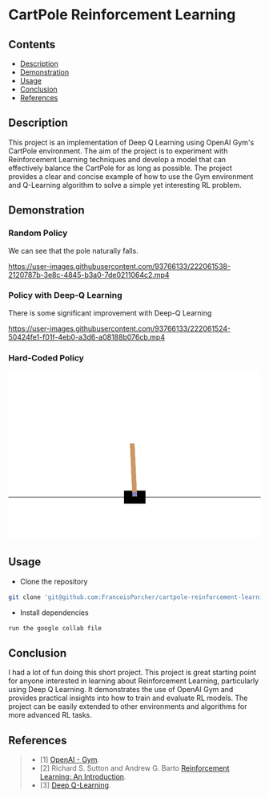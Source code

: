 # CartPole Reinforcement Learning

## Contents
- [Description](#description)
- [Demonstration](#demonstration)
- [Usage](#usage)
- [Conclusion](#conclusion)
- [References](#references)

## Description

This project is an implementation of Deep Q Learning using OpenAI Gym's CartPole environment. The aim of the project is to experiment with Reinforcement Learning techniques and develop a model that can effectively balance the CartPole for as long as possible. The project provides a clear and concise example of how to use the Gym environment and Q-Learning algorithm to solve a simple yet interesting RL problem.



## Demonstration

### Random Policy

We can see that the pole naturally falls.

https://user-images.githubusercontent.com/93766133/222061538-2120787b-3e8c-4845-b3a0-7de0211064c2.mp4

### Policy with Deep-Q Learning

There is some significant improvement with Deep-Q Learning

https://user-images.githubusercontent.com/93766133/222061524-50424fe1-f01f-4eb0-a3d6-a08188b076cb.mp4

### Hard-Coded Policy

![Alt Text](theta_omega_record.gif)









## Usage


 - Clone the repository
 ```bash
 git clone 'git@github.com:FrancoisPorcher/cartpole-reinforcement-learning.git' 
 ```
 - Install dependencies
 ```bash
 run the google collab file
 ```


## Conclusion

I had a lot of fun doing this short project. This project is great starting point for anyone interested in learning about Reinforcement Learning, particularly using Deep Q Learning.
It demonstrates the use of OpenAI Gym and provides practical insights into how to train and evaluate RL models. The project can be easily extended to other environments and algorithms for more advanced RL tasks.

## References

> - [1] [OpenAI - Gym](https://www.gymlibrary.dev). 
> - [2] Richard S. Sutton and Andrew G. Barto [Reinforcement Learning: An Introduction](https://web.stanford.edu/class/psych209/Readings/SuttonBartoIPRLBook2ndEd.pdf). 
> - [3] [Deep Q-Learning](https://en.wikipedia.org/wiki/Q-learning). 


                                                    



